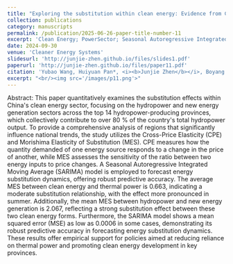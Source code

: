 ```yaml
---
title: "Exploring the substitution within clean energy: Evidence from China's top 14 hydropower provinces"
collection: publications
category: manuscripts
permalink: /publication/2025-06-26-paper-title-number-11
excerpt: 'Clean Energy; PowerSector; Seasonal Autoregressive Integrated Moving Average (SARIMA); Substitution Effect'
date: 2024-09-30
venue: 'Cleaner Energy Systems'
slidesurl: 'http://junjie-zhen.github.io/files/slides1.pdf'
paperurl: 'http://junjie-zhen.github.io/files/paper11.pdf'
citation: 'Yubao Wang, Huiyuan Pan*, <i><b>Junjie Zhen</b></i>, Boyang Xu. (2024). &quot;Exploring the substitution within clean energy: Evidence from China's top 14 hydropower provinces.&quot; <i>Cleaner Energy Systems</i>.  https://doi.org/10.1016/j.cles.2024.100152'
excerpt: "<br/><img src='/images/p11.png'>"
---
```


Abstract: This paper quantitatively examines the substitution effects within China's clean energy sector, focusing on the hydropower and new energy generation sectors across the top 14 hydropower-producing provinces, which collectively contribute to over 80 % of the country's total hydropower output. To provide a comprehensive analysis of regions that significantly influence national trends, the study utilizes the Cross-Price Elasticity (CPE) and Morishima Elasticity of Substitution (MES). CPE measures how the quantity demanded of one energy source responds to a change in the price of another, while MES assesses the sensitivity of the ratio between two energy inputs to price changes. A Seasonal Autoregressive Integrated Moving Average (SARIMA) model is employed to forecast energy substitution dynamics, offering robust predictive accuracy. The average MES between clean energy and thermal power is 0.663, indicating a moderate substitution relationship, with the effect more pronounced in summer. Additionally, the mean MES between hydropower and new energy generation is 2.067, reflecting a strong substitution effect between these two clean energy forms. Furthermore, the SARIMA model shows a mean squared error (MSE) as low as 0.0006 in some cases, demonstrating its robust predictive accuracy in forecasting energy substitution dynamics. These results offer empirical support for policies aimed at reducing reliance on thermal power and promoting clean energy development in key provinces.
